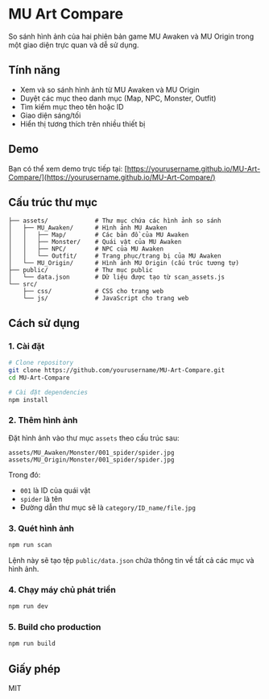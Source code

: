 # MU Art Compare

So sánh hình ảnh của hai phiên bản game MU Awaken và MU Origin trong một giao diện trực quan và dễ sử dụng.

## Tính năng

- Xem và so sánh hình ảnh từ MU Awaken và MU Origin
- Duyệt các mục theo danh mục (Map, NPC, Monster, Outfit)
- Tìm kiếm mục theo tên hoặc ID
- Giao diện sáng/tối
- Hiển thị tương thích trên nhiều thiết bị

## Demo

Bạn có thể xem demo trực tiếp tại: [https://yourusername.github.io/MU-Art-Compare/](https://yourusername.github.io/MU-Art-Compare/)

## Cấu trúc thư mục

```
├── assets/             # Thư mục chứa các hình ảnh so sánh
│   ├── MU_Awaken/      # Hình ảnh MU Awaken
│   │   ├── Map/        # Các bản đồ của MU Awaken
│   │   ├── Monster/    # Quái vật của MU Awaken
│   │   ├── NPC/        # NPC của MU Awaken
│   │   └── Outfit/     # Trang phục/trang bị của MU Awaken
│   └── MU_Origin/      # Hình ảnh MU Origin (cấu trúc tương tự)
├── public/             # Thư mục public
│   └── data.json       # Dữ liệu được tạo từ scan_assets.js
└── src/
    ├── css/            # CSS cho trang web
    └── js/             # JavaScript cho trang web
```

## Cách sử dụng

### 1. Cài đặt

```bash
# Clone repository
git clone https://github.com/yourusername/MU-Art-Compare.git
cd MU-Art-Compare

# Cài đặt dependencies
npm install
```

### 2. Thêm hình ảnh

Đặt hình ảnh vào thư mục `assets` theo cấu trúc sau:

```
assets/MU_Awaken/Monster/001_spider/spider.jpg
assets/MU_Origin/Monster/001_spider/spider.jpg
```

Trong đó:
- `001` là ID của quái vật
- `spider` là tên
- Đường dẫn thư mục sẽ là `category/ID_name/file.jpg`

### 3. Quét hình ảnh

```bash
npm run scan
```

Lệnh này sẽ tạo tệp `public/data.json` chứa thông tin về tất cả các mục và hình ảnh.

### 4. Chạy máy chủ phát triển

```bash
npm run dev
```

### 5. Build cho production

```bash
npm run build
```

## Giấy phép

MIT 